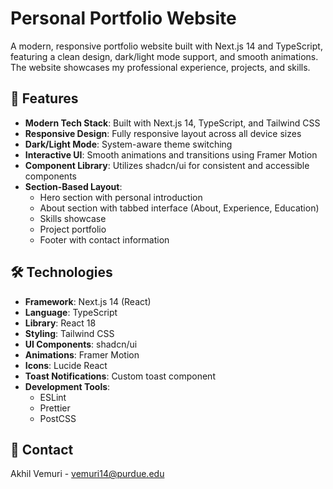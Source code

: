 # Personal Portfolio Website

A modern, responsive portfolio website built with Next.js 14 and TypeScript, featuring a clean design, dark/light mode support, and smooth animations. The website showcases my professional experience, projects, and skills.

## 🚀 Features

- **Modern Tech Stack**: Built with Next.js 14, TypeScript, and Tailwind CSS
- **Responsive Design**: Fully responsive layout across all device sizes
- **Dark/Light Mode**: System-aware theme switching
- **Interactive UI**: Smooth animations and transitions using Framer Motion
- **Component Library**: Utilizes shadcn/ui for consistent and accessible components
- **Section-Based Layout**:
  - Hero section with personal introduction
  - About section with tabbed interface (About, Experience, Education)
  - Skills showcase
  - Project portfolio
  - Footer with contact information

## 🛠️ Technologies

- **Framework**: Next.js 14 (React)
- **Language**: TypeScript
- **Library**: React 18
- **Styling**: Tailwind CSS
- **UI Components**: shadcn/ui
- **Animations**: Framer Motion
- **Icons**: Lucide React
- **Toast Notifications**: Custom toast component
- **Development Tools**:
  - ESLint
  - Prettier
  - PostCSS

## 📧 Contact

Akhil Vemuri - [vemuri14@purdue.edu](mailto:vemuri14@purdue.edu)

